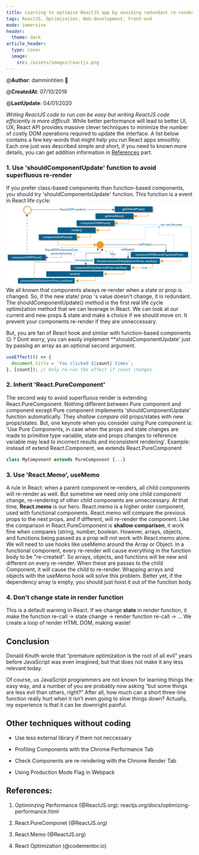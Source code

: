 ```yaml
---
title: Learning to optimize ReactJS app by avoiding redundant re-render
tags: ReactJS, Optimization, Web-development, Front-end
mode: immersive
header:
  theme: dark
article_header:
  type: cover
  image:
    src: /assets/images/reactjs.png
---
```


@**Author**: damminhtien :whale:

@**CreatedAt**: 07/10/2019

@**LastUpdate**: 04/01/2020

*Writing ReactJS code to run can be easy but writing ReactJS code efficiently is more difficult*. While better performance will lead to better UI, UX; React API provides massive clever techniques to minimize the number of costly DOM operations required to update the interface.  A list below contains a few key-words that might help you run React apps smoothly. Each one just was described simple and short, if you need to known more details, you can get addition information in [References](#references) part.

### 1. Use 'shouldComponentUpdate' function to avoid superfluous re-render
If you prefer class-based components than function-based components, you should try 'shouldComponentsUpdate' function. This function is a event in React life cycle:
![reactlifecycle](/assets/images/reactlifecycle.png)
We all known that components always re-render when a state or prop is changed. So, if the new state/ prop 's value doesn't change, it is redundant. The shouldComponentUpdate() method is the first real life cycle optimization method that we can leverage in React. We can look at our current and new props & state and make a choice if we should move on. It prevent your components re-render if they are unneccessary.

But, you are fan of React hook and similar with function-based components :confused: ? Dont worry, you can easily implement **shouldComponentUpdate' just by passing an array as an optional second argument.
```javascript
useEffect(() => {
  document.title = `You clicked ${count} times`;
}, [count]); // Only re-run the effect if count changes
```
 
### 2. Inherit 'React.PureComponent'
The second way to avoid superfluous render is extending React.PureComponent. Nothing different between Pure component and component except Pure component implements 'shouldComponentUpdate' function automatically. They *shallow compare* old props/states with new props/states. But, one keynote when you consider using Pure component is: 'Use Pure Components, in case when the props and state changes are made to primitive type variable, state and props changes to reference variable may lead to incorrect results and inconsistent rendering'. 
Example: instead of extend React.Component, we extends React.PureComponent
```javascript
class MyComponent extends PureComponent {...}
```

### 3. Use 'React.Memo', useMemo
A rule in React: when a parent component re-renders, all child components will re-render as well. But sometime we need only one child component change, re-rendering of other child components are unneccessary. At that time, **React.memo** is our hero. React.memo is a higher order component, used with functional components. React.memo will compare the previous props to the next props, and if different, will re-render the component. Like the comparison in React.PureComponent is **shallow comparison**, it work fine when compares (string, number, boolean. However, arrays, objects, and functions being passed as a prop will not work with React.memo alone. We will need to use hooks like useMemo around the Array or Object. In a functional component, every re-render will cause everything in the function body to be "re-created". So arrays, objects, and functions will be new and different on every re-render. When these are passes to the child Component, it will cause the child to re-render. Wrapping arrays and objects with the useMemo hook will solve this problem. Better yet, if the dependency array is empty, you should just hoist it out of the function body.

### 4. Don't change **state** in **render** function
This is a default warning in React. If we change **state** in render function, it make the function re-call -> state change -> render function re-call -> ...
We create a loop of render HTML DOM, making waste!

## Conclusion
Donald Knuth wrote that “premature optimization is the root of all evil” years before JavaScript was even imagined, but that does not make it any less relevant today.

Of course, us JavaScript programmers are not known for learning things the easy way, and a number of you are probably now asking “but some things are less evil than others, right?” After all, how much can a short three-line function really hurt when it isn’t even going to slow things down? Actually, my experience is that it can be downright painful.

## Other techniques without coding
* Use less external library if them not neccessary

* Profiling Components with the Chrome Performance Tab

* Check Components are re-rendering with the Chrome Render Tab

* Using Production Mode Flag in Webpack

## References:

1. Optiminzing Performance (@ReactJS.org): reactjs.org/docs/optimizing-performance.html

2. React.PureComponet (@ReactJS.org)

3. React.Memo (@ReactJS.org)

4. React Optimization (@codementor.io)
